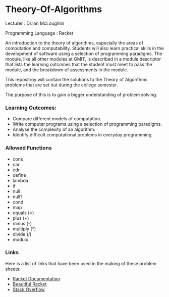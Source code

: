# Theory-Of-Algorithms

Lecturer : Dr.Ian McLoughlin

Programming Language : Racket

An introduction to the theory of algorithms, especially the areas of computation and computability.
Students will also learn practical skills in the development of software using a selection of programming paradigms. 
The module, like all other modules at GMIT, is described in a module descriptor that lists the learning outcomes that the student must meet
to pass the module, and the breakdown of assessments in the module.

This repositroy will contain the solutions to the Theory of Algorithms problems that are set out during the college semester.

The purpose of this is to gain a bigger understanding of problem solving.

### Learning Outcomes: 
* Compare different models of computation.
* Write computer programs using a selection of programming paradigms.
* Analyse the complexity of an algorithm.
* Identify difficult computational problems in everyday programming.

### Allowed Functions
* cons
* car
* cdr
* define
* lambda
* if
* null
* null?
* cond
* map
* equals (=)
* plus (+)
* minus (-)
* multiply (*) 
* divide (/)
* modulo

### Links
Here is a list of links that have been used in the making of these problem sheets:
* [Racket Documentation](https://docs.racket-lang.org/)
* [Beautiful Racket](https://beautifulracket.com/)
* [Stack Overflow](https://stackoverflow.com/)
